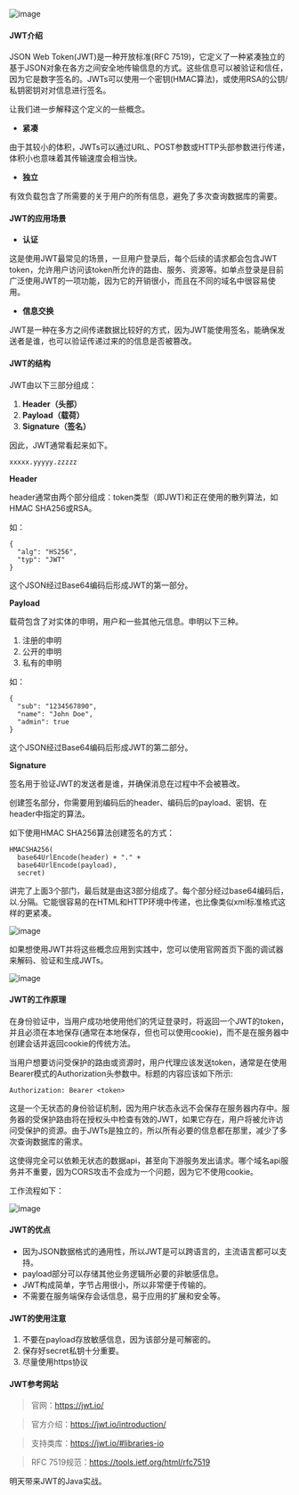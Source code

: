 ![image](http://s1.51cto.com/wyfs02/M01/9E/8C/wKioL1mTIqHT6t3uAACjzS9yw9I624.jpg-wh_651x-s_1547569217.jpg)

#### JWT介绍

JSON Web Token(JWT)是一种开放标准(RFC 7519)，它定义了一种紧凑独立的基于JSON对象在各方之间安全地传输信息的方式。这些信息可以被验证和信任，因为它是数字签名的。JWTs可以使用一个密钥(HMAC算法)，或使用RSA的公钥/私钥密钥对对信息进行签名。

让我们进一步解释这个定义的一些概念。

- **紧凑**

由于其较小的体积，JWTs可以通过URL、POST参数或HTTP头部参数进行传递，体积小也意味着其传输速度会相当快。

- **独立**

有效负载包含了所需要的关于用户的所有信息，避免了多次查询数据库的需要。

#### JWT的应用场景

- **认证**

这是使用JWT最常见的场景，一旦用户登录后，每个后续的请求都会包含JWT token，允许用户访问该token所允许的路由、服务、资源等。如单点登录是目前广泛使用JWT的一项功能，因为它的开销很小，而且在不同的域名中很容易使用。

- **信息交换**

JWT是一种在多方之间传递数据比较好的方式，因为JWT能使用签名，能确保发送者是谁，也可以验证传递过来的的信息是否被篡改。

#### JWT的结构

JWT由以下三部分组成：

1. **Header（头部）**
1. **Payload（载荷）**
1. **Signature（签名）**

因此，JWT通常看起来如下。

```
xxxxx.yyyyy.zzzzz
```

**Header**

header通常由两个部分组成：token类型（即JWT)和正在使用的散列算法，如HMAC SHA256或RSA。

如：

```
{
  "alg": "HS256",
  "typ": "JWT"
}
```

这个JSON经过Base64编码后形成JWT的第一部分。

**Payload**

载荷包含了对实体的申明，用户和一些其他元信息。申明以下三种。

1. 注册的申明
1. 公开的申明
1. 私有的申明

如：

```
{
  "sub": "1234567890",
  "name": "John Doe",
  "admin": true
}
```

这个JSON经过Base64编码后形成JWT的第二部分。

**Signature**

签名用于验证JWT的发送者是谁，并确保消息在过程中不会被篡改。

创建签名部分，你需要用到编码后的header、编码后的payload、密钥、在header中指定的算法。

如下使用HMAC SHA256算法创建签名的方式：

```
HMACSHA256(
  base64UrlEncode(header) + "." +
  base64UrlEncode(payload),
  secret)
```

讲完了上面3个部门，最后就是由这3部分组成了。每个部分经过base64编码后，以.分隔。它能很容易的在HTML和HTTP环境中传递，也比像类似xml标准格式这样的更紧凑。

![image](https://cdn.auth0.com/content/jwt/encoded-jwt3.png)

如果想使用JWT并将这些概念应用到实践中，您可以使用官网首页下面的调试器来解码、验证和生成JWTs。

![image](https://cdn.auth0.com/blog/legacy-app-auth/legacy-app-auth-5.png)

#### JWT的工作原理

在身份验证中，当用户成功地使用他们的凭证登录时，将返回一个JWT的token，并且必须在本地保存(通常在本地保存，但也可以使用cookie)，而不是在服务器中创建会话并返回cookie的传统方法。

当用户想要访问受保护的路由或资源时，用户代理应该发送token，通常是在使用Bearer模式的Authorization头参数中。标题的内容应该如下所示:

```
Authorization: Bearer <token>
```

这是一个无状态的身份验证机制，因为用户状态永远不会保存在服务器内存中。服务器的受保护路由将在授权头中检查有效的JWT，如果它存在，用户将被允许访问受保护的资源。由于JWTs是独立的，所以所有必要的信息都在那里，减少了多次查询数据库的需求。

这使得完全可以依赖无状态的数据api，甚至向下游服务发出请求。哪个域名api服务并不重要，因为CORS攻击不会成为一个问题，因为它不使用cookie。

工作流程如下：

![image](https://cdn.auth0.com/content/jwt/jwt-diagram.png)

#### JWT的优点

- 因为JSON数据格式的通用性，所以JWT是可以跨语言的，主流语言都可以支持。
- payload部分可以存储其他业务逻辑所必要的非敏感信息。
- JWT构成简单，字节占用很小，所以非常便于传输的。
- 不需要在服务端保存会话信息，易于应用的扩展和安全等。

#### JWT的使用注意

1. 不要在payload存放敏感信息，因为该部分是可解密的。
1. 保存好secret私钥十分重要。
1. 尽量使用https协议

#### JWT参考网站

> 官网：https://jwt.io/

> 官方介绍：https://jwt.io/introduction/

> 支持类库：https://jwt.io/#libraries-io

> RFC 7519规范：https://tools.ietf.org/html/rfc7519

明天带来JWT的Java实战。

